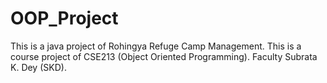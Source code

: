 # OOP_Project
This is a java project of Rohingya Refuge Camp Management. This is a course project of CSE213 (Object Oriented Programming). Faculty Subrata K. Dey (SKD).
